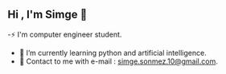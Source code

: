 ## Hi , I'm Simge 👋


 -⚡ I'm computer engineer student.
- 🌱 I’m currently learning python and artificial intelligence.
- 💬 Contact to me with e-mail : simge.sonmez.10@gmail.com.



